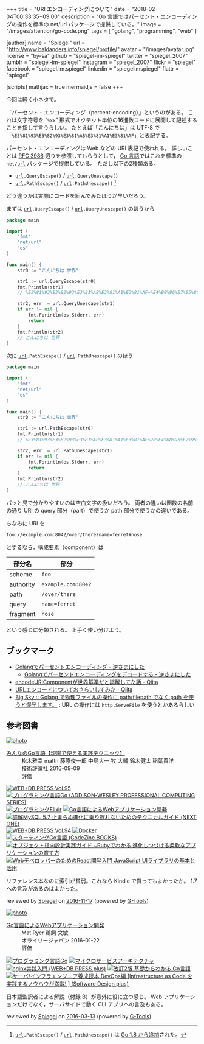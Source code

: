 +++
title = "URI エンコーディングについて"
date = "2018-02-04T00:33:35+09:00"
description = "Go 言語ではパーセント・エンコーディングの操作を標準の net/url パッケージで提供している。"
image = "/images/attention/go-code.png"
tags        = [ "golang", "programming", "web" ]

[author]
  name      = "Spiegel"
  url       = "http://www.baldanders.info/spiegel/profile/"
  avatar    = "/images/avatar.jpg"
  license   = "by-sa"
  github    = "spiegel-im-spiegel"
  twitter   = "spiegel_2007"
  tumblr    = "spiegel-im-spiegel"
  instagram = "spiegel_2007"
  flickr    = "spiegel"
  facebook  = "spiegel.im.spiegel"
  linkedin  = "spiegelimspiegel"
  flattr    = "spiegel"

[scripts]
  mathjax = true
  mermaidjs = false
+++

今回は軽く小ネタで。

「パーセント・エンコーディング（percent-encoding）」というのがある。
これは文字符号を “`%xx`” 形式でオクテット単位の16進数コードに展開して記述することを指して言うらしい。
たとえば「こんにちは」は UTF-8 で「`%E3%81%93%E3%82%93%E3%81%AB%E3%81%A1%E3%81%AF`」と表記する。

パーセント・エンコーディングは Web などの URI 表記で使われる。
詳しいことは [RFC 3986] 辺りを参照してもらうとして， [Go 言語]ではこれを標準の `net/`[`url`] パッケージで提供している。
ただし以下の2種類ある。

- [`url`]`.QueryEscape()` / [`url`]`.QueryUnescape()`
- [`url`]`.PathEscape()` / [`url`]`.PathUnescape()` [^go18]

[^go18]: [`url`]`.PathEscape()` / [`url`]`.PathUnescape()` は [Go 1.8 から追加](https://golang.org/doc/go1.8#net_url "Go 1.8 Release Notes - The Go Programming Language")された。

どう違うかは実際にコードを組んでみたほうが早いだろう。

まずは [`url`]`.QueryEscape()` / [`url`]`.QueryUnescape()` のほうから

```go
package main

import (
    "fmt"
    "net/url"
    "os"
)

func main() {
    str0 := "こんにちは 世界"

    str1 := url.QueryEscape(str0)
    fmt.Println(str1)
    // %E3%81%93%E3%82%93%E3%81%AB%E3%81%A1%E3%81%AF+%E4%B8%96%E7%95%8C

    str2, err := url.QueryUnescape(str1)
    if err != nil {
        fmt.Fprintln(os.Stderr, err)
        return
    }
    fmt.Println(str2)
    // こんにちは 世界
}
```

次に [`url`]`.PathEscape()` / [`url`]`.PathUnescape()` のほう

```go
package main

import (
    "fmt"
    "net/url"
    "os"
)

func main() {
    str0 := "こんにちは 世界"

    str1 := url.PathEscape(str0)
    fmt.Println(str1)
    // %E3%81%93%E3%82%93%E3%81%AB%E3%81%A1%E3%81%AF%20%E4%B8%96%E7%95%8C

    str2, err := url.PathUnescape(str1)
    if err != nil {
        fmt.Fprintln(os.Stderr, err)
        return
    }
    fmt.Println(str2)
    // こんにちは 世界
}
```

パッと見で分かりやすいのは空白文字の扱いだろう。
両者の違いは関数の名前の通り URI の query 部分（part）で使うか path 部分で使うかの違いである。

ちなみに URI を

```html
foo://example.com:8042/over/there?name=ferret#nose
```

とするなら，構成要素（component）は

| 部分名    | 部分               |
| --------- | ------------------ |
| scheme    | `foo`              |
| authority | `example.com:8042` |
| path      | `/over/there`      |
| query     | `name=ferret`      |
| fragment  | `nose`             |

という感じに分類される。
上手く使い分けよう。

## ブックマーク

- [Golangでパーセントエンコーディング - 逆さまにした](http://cipepser.hatenablog.com/entry/2017/07/29/083729)
    - [Golangでパーセントエンコーディングをデコードする - 逆さまにした](http://cipepser.hatenablog.com/entry/2017/08/05/095807)
- [encodeURIComponentが世界基準だと誤解してた話 - Qiita](https://qiita.com/shibukawa/items/c0730092371c0e243f62)
- [URLエンコードについておさらいしてみた - Qiita](https://qiita.com/sisisin/items/3efeb9420cf77a48135d)
- [Big Sky :: Golang で物理ファイルの操作に path/filepath でなく path を使うと爆発します。](https://mattn.kaoriya.net/software/lang/go/20171024130616.htm) : URL の操作には `http.ServeFile` を使うとかあるらしい

[Go 言語]: https://golang.org/ "The Go Programming Language"
[`url`]: https://golang.org/pkg/net/url/ "url - The Go Programming Language"
[RFC 3986]: https://tools.ietf.org/html/rfc3986 "RFC 3986 - Uniform Resource Identifier (URI): Generic Syntax"

## 参考図書

<div class="hreview" ><a class="item url" href="http://www.amazon.co.jp/exec/obidos/ASIN/477418392X/baldandersinf-22/"><img src="http://ecx.images-amazon.com/images/I/61EL3Dc95dL._SL160_.jpg" alt="photo" class="photo"  /></a><dl ><dt class="fn"><a class="item url" href="http://www.amazon.co.jp/exec/obidos/ASIN/477418392X/baldandersinf-22/">みんなのGo言語【現場で使える実践テクニック】</a></dt><dd>松木雅幸 mattn 藤原俊一郎 中島大一 牧 大輔 鈴木健太 稲葉貴洋 </dd><dd>技術評論社 2016-09-09</dd><dd>評価<abbr class="rating" title="4"><img src="http://g-images.amazon.com/images/G/01/detail/stars-4-0.gif" alt="" /></abbr> </dd></dl><p class="similar"><a href="http://www.amazon.co.jp/exec/obidos/ASIN/4774184322/baldandersinf-22/" target="_top"><img src="http://images.amazon.com/images/P/4774184322.09._SCTHUMBZZZ_.jpg"  alt="WEB+DB PRESS Vol.95"  /></a> <a href="http://www.amazon.co.jp/exec/obidos/ASIN/4621300253/baldandersinf-22/" target="_top"><img src="http://images.amazon.com/images/P/4621300253.09._SCTHUMBZZZ_.jpg"  alt="プログラミング言語Go (ADDISON-WESLEY PROFESSIONAL COMPUTING SERIES)"  /></a> <a href="http://www.amazon.co.jp/exec/obidos/ASIN/4274219151/baldandersinf-22/" target="_top"><img src="http://images.amazon.com/images/P/4274219151.09._SCTHUMBZZZ_.jpg"  alt="プログラミングElixir"  /></a> <a href="http://www.amazon.co.jp/exec/obidos/ASIN/4873117526/baldandersinf-22/" target="_top"><img src="http://images.amazon.com/images/P/4873117526.09._SCTHUMBZZZ_.jpg"  alt="Go言語によるWebアプリケーション開発"  /></a> <a href="http://www.amazon.co.jp/exec/obidos/ASIN/4798147400/baldandersinf-22/" target="_top"><img src="http://images.amazon.com/images/P/4798147400.09._SCTHUMBZZZ_.jpg"  alt="詳解MySQL 5.7 止まらぬ進化に乗り遅れないためのテクニカルガイド (NEXT ONE)"  /></a> <a href="http://www.amazon.co.jp/exec/obidos/ASIN/4774182869/baldandersinf-22/" target="_top"><img src="http://images.amazon.com/images/P/4774182869.09._SCTHUMBZZZ_.jpg"  alt="WEB+DB PRESS Vol.94"  /></a> <a href="http://www.amazon.co.jp/exec/obidos/ASIN/4873117763/baldandersinf-22/" target="_top"><img src="http://images.amazon.com/images/P/4873117763.09._SCTHUMBZZZ_.jpg"  alt="Docker"  /></a> <a href="http://www.amazon.co.jp/exec/obidos/ASIN/4798142417/baldandersinf-22/" target="_top"><img src="http://images.amazon.com/images/P/4798142417.09._SCTHUMBZZZ_.jpg"  alt="スターティングGo言語 (CodeZine BOOKS)"  /></a> <a href="http://www.amazon.co.jp/exec/obidos/ASIN/477418361X/baldandersinf-22/" target="_top"><img src="http://images.amazon.com/images/P/477418361X.09._SCTHUMBZZZ_.jpg"  alt="オブジェクト指向設計実践ガイド ~Rubyでわかる 進化しつづける柔軟なアプリケーションの育て方"  /></a> <a href="http://www.amazon.co.jp/exec/obidos/ASIN/4295000337/baldandersinf-22/" target="_top"><img src="http://images.amazon.com/images/P/4295000337.09._SCTHUMBZZZ_.jpg"  alt="WebデベロッパーのためのReact開発入門 JavaScript UIライブラリの基本と活用"  /></a> </p>
<p class="description">リファレンス本なのに索引が貧弱。これなら Kindle で買ってもよかったか。 1.7 への言及があるのはよかった。</p>
<p class="gtools" >reviewed by <a href='#maker' class='reviewer'>Spiegel</a> on <abbr class="dtreviewed" title="2016-11-17">2016-11-17</abbr> (powered by <a href="http://www.goodpic.com/mt/aws/index.html" >G-Tools</a>)</p>
</div>

<div class="hreview" ><a class="item url" href="http://www.amazon.co.jp/exec/obidos/ASIN/4873117526/baldandersinf-22/"><img src="http://ecx.images-amazon.com/images/I/51UoREcNrnL._SL160_.jpg" alt="photo" class="photo"  /></a><dl ><dt class="fn"><a class="item url" href="http://www.amazon.co.jp/exec/obidos/ASIN/4873117526/baldandersinf-22/">Go言語によるWebアプリケーション開発</a></dt><dd>Mat Ryer 鵜飼 文敏 </dd><dd>オライリージャパン 2016-01-22</dd><dd>評価<abbr class="rating" title="4"><img src="http://g-images.amazon.com/images/G/01/detail/stars-4-0.gif" alt="" /></abbr> </dd></dl><p class="similar"><a href="http://www.amazon.co.jp/exec/obidos/ASIN/4621300253/baldandersinf-22/" target="_top"><img src="http://images.amazon.com/images/P/4621300253.09._SCTHUMBZZZ_.jpg"  alt="プログラミング言語Go"  /></a> <a href="http://www.amazon.co.jp/exec/obidos/ASIN/4873117607/baldandersinf-22/" target="_top"><img src="http://images.amazon.com/images/P/4873117607.09._SCTHUMBZZZ_.jpg"  alt="マイクロサービスアーキテクチャ"  /></a> <a href="http://www.amazon.co.jp/exec/obidos/ASIN/4774178667/baldandersinf-22/" target="_top"><img src="http://images.amazon.com/images/P/4774178667.09._SCTHUMBZZZ_.jpg"  alt="nginx実践入門 (WEB+DB PRESS plus)"  /></a> <a href="http://www.amazon.co.jp/exec/obidos/ASIN/4863541783/baldandersinf-22/" target="_top"><img src="http://images.amazon.com/images/P/4863541783.09._SCTHUMBZZZ_.jpg"  alt="改訂2版 基礎からわかる Go言語"  /></a> <a href="http://www.amazon.co.jp/exec/obidos/ASIN/4774179930/baldandersinf-22/" target="_top"><img src="http://images.amazon.com/images/P/4774179930.09._SCTHUMBZZZ_.jpg"  alt="サーバ/インフラエンジニア養成読本 DevOps編 [Infrastructure as Code を実践するノウハウが満載! ] (Software Design plus)"  /></a> </p>
<p class="description">日本語監訳者による解説（付録 B）が意外に役に立つ感じ。 Web アプリケーションだけでなく，サーバサイドで動く CLI アプリへの言及もある。</p>
<p class="gtools" >reviewed by <a href='#maker' class='reviewer'>Spiegel</a> on <abbr class="dtreviewed" title="2016-03-13">2016-03-13</abbr> (powered by <a href="http://www.goodpic.com/mt/aws/index.html" >G-Tools</a>)</p>
</div>
